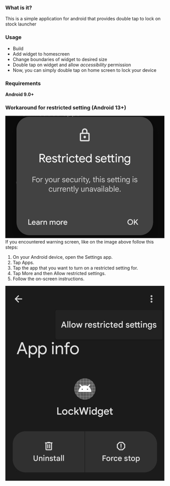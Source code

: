 ### What is it?
This is a simple application for android that provides double tap to lock on stock launcher
### Usage
- Build
- Add widget to homescreen
- Change boundaries of widget to desired size
- Double tap on widget and allow _accessibility_ permission 
- Now, you can simply double tap on home screen to lock your device
### Requirements
__Android 9.0+__
### Workaround for restricted setting (Android 13+)
![Screenshot. Restricted Setting Message](images/problem.jpg)
If you encountered warning screen, like on the image above
follow this steps:

1. On your Android device, open the Settings app.
2. Tap Apps.
3. Tap the app that you want to turn on a restricted setting for.
4. Tap More and then Allow restricted settings.
5. Follow the on-screen instructions.

![Screenshot. Allow Restricted Settings Button](images/solution.jpg)


